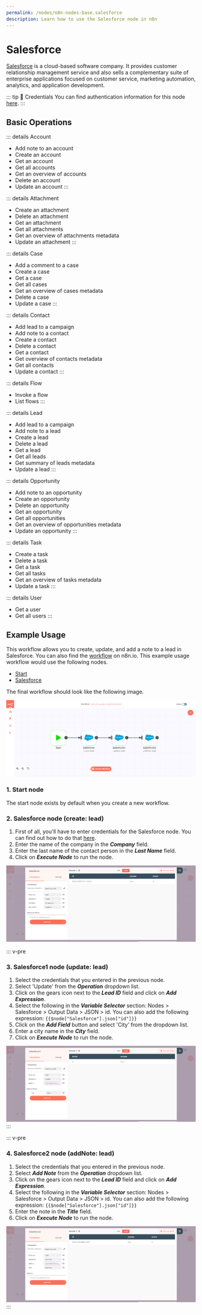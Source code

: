 ```yaml
---
permalink: /nodes/n8n-nodes-base.salesforce
description: Learn how to use the Salesforce node in n8n
---
```


# Salesforce

[Salesforce](https://www.salesforce.com/) is a cloud-based software company. It provides customer relationship management service and also sells a complementary suite of enterprise applications focused on customer service, marketing automation, analytics, and application development.

::: tip 🔑 Credentials
You can find authentication information for this node [here](../../../credentials/Salesforce/README.md).
:::

## Basic Operations

::: details Account
- Add note to an account
- Create an account
- Get an account
- Get all accounts
- Get an overview of accounts
- Delete an account
- Update an account
:::

::: details Attachment
- Create an attachment
- Delete an attachment
- Get an attachment
- Get all attachments
- Get an overview of attachments metadata
- Update an attachment
:::

::: details Case
- Add a comment to a case
- Create a case
- Get a case
- Get all cases
- Get an overview of cases metadata
- Delete a case
- Update a case
:::

::: details Contact
- Add lead to a campaign
- Add note to a contact
- Create a contact
- Delete a contact
- Get a contact
- Get overview of contacts metadata
- Get all contacts
- Update a contact
:::

::: details Flow
- Invoke a flow
- List flows
:::

::: details Lead
- Add lead to a campaign
- Add note to a lead
- Create a lead
- Delete a lead
- Get a lead
- Get all leads
- Get summary of leads metadata
- Update a lead
:::

::: details Opportunity
- Add note to an opportunity
- Create an opportunity
- Delete an opportunity
- Get an opportunity
- Get all opportunities
- Get an overview of opportunities metadata
- Update an opportunity
:::

::: details Task
- Create a task
- Delete a task
- Get a task
- Get all tasks
- Get an overview of tasks metadata
- Update a task
:::

::: details User
- Get a user
- Get all users
:::

## Example Usage

This workflow allows you to create, update, and add a note to a lead in Salesforce. You can also find the [workflow](https://n8n.io/workflows/664) on n8n.io. This example usage workflow would use the following nodes.
- [Start](../../core-nodes/Start/README.md)
- [Salesforce]()

The final workflow should look like the following image.

![A workflow with the Salesforce node](./workflow.png)

### 1. Start node

The start node exists by default when you create a new workflow.

### 2. Salesforce node (create: lead)

1. First of all, you'll have to enter credentials for the Salesforce node. You can find out how to do that [here](../../../credentials/Salesforce/README.md).
2. Enter the name of the company in the ***Company*** field.
3. Enter the last name of the contact person in the ***Last Name*** field.
4. Click on ***Execute Node*** to run the node.

![Create a lead with the Salesforce node](./Salesforce_node.png)

::: v-pre
### 3. Salesforce1 node (update: lead)

1. Select the credentials that you entered in the previous node.
2. Select 'Update' from the ***Operation*** dropdown list.
3. Click on the gears icon next to the ***Lead ID*** field and click on ***Add Expression***.
4. Select the following in the ***Variable Selector*** section: Nodes > Salesforce > Output Data > JSON > id. You can also add the following expression: `{{$node["Salesforce"].json["id"]}}`
5. Click on the ***Add Field*** button and select 'City' from the dropdown list.
6. Enter a city name in the ***City*** field.
7. Click on ***Execute Node*** to run the node.

![Update a lead with the Salesforce node](./Salesforce1_node.png)
:::

::: v-pre
### 4. Salesforce2 node (addNote: lead)

1. Select the credentials that you entered in the previous node.
2. Select ***Add Note*** from the ***Operation*** dropdown list.
3. Click on the gears icon next to the ***Lead ID*** field and click on ***Add Expression***.
4. Select the following in the ***Variable Selector*** section: Nodes > Salesforce > Output Data > JSON > id. You can also add the following expression: `{{$node["Salesforce"].json["id"]}}`
5. Enter the note in the ***Title*** field.
6. Click on ***Execute Node*** to run the node.

![Add a note to a lead with the Salesforce node](./Salesforce2_node.png)
:::

